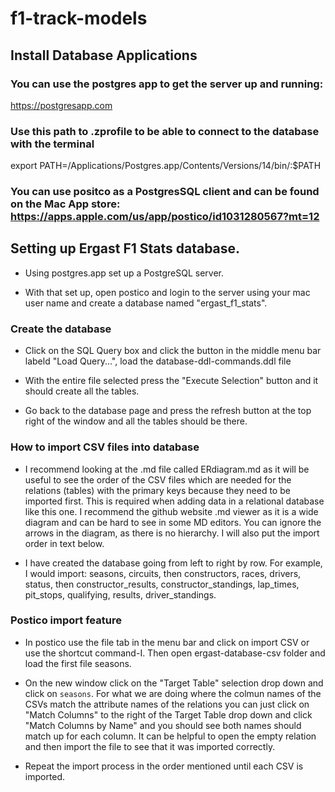 # f1-track-models

## Install Database Applications

### You can use the postgres app to get the server up and running:
https://postgresapp.com

### Use this path to .zprofile to be able to connect to the database with the terminal
export PATH=/Applications/Postgres.app/Contents/Versions/14/bin/:$PATH

### You can use positco as a PostgresSQL client and can be found on the Mac App store: https://apps.apple.com/us/app/postico/id1031280567?mt=12

## Setting up Ergast F1 Stats database.

- Using postgres.app set up a PostgreSQL server.

- With that set up, open postico and login to the server using your mac user name and create a database named "ergast_f1_stats".

### Create the database

- Click on the SQL Query box and click the button in the middle menu bar labeld "Load Query...", load the database-ddl-commands.ddl file

- With the entire file selected press the "Execute Selection" button and it should create all the tables.

- Go back to the database page and press the refresh button at the top right of the window and all the tables should be there.

### How to import CSV files into database

- I recommend looking at the .md file called ERdiagram.md as it will be useful to see the order of the CSV files which are needed for the relations (tables) with the primary keys because they need to be imported first. This is required when adding data in a relational database like this one. I recommend the github website .md viewer as it is a wide diagram and can be hard to see in some MD editors. You can ignore the arrows in the diagram, as there is no hierarchy. I will also put the import order in text below.

- I have created the database going from left to right by row. For example, I would import: seasons, circuits, then constructors, races, drivers, status, then constructor_results, constructor_standings, lap_times, pit_stops, qualifying, results, driver_standings. 

### Postico import feature

- In postico use the file tab in the menu bar and click on import CSV or use the shortcut command-I. Then open ergast-database-csv folder and load the first file seasons. 

- On the new window click on the "Target Table" selection drop down and click on `seasons`. For what we are doing where the colmun names of the CSVs match the attribute names of the relations you can just click on "Match Columns" to the right of the Target Table drop down and click "Match Columns by Name" and you should see both names should match up for each column. It can be helpful to open the empty relation and then import the file to see that it was imported correctly.

- Repeat the import process in the order mentioned until each CSV is imported.